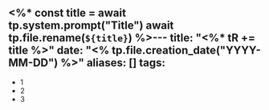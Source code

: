 <%*
    const title = await tp.system.prompt("Title")
    await tp.file.rename(`${title}`)
%>---
title: "<%* tR += title %>"
date: "<% tp.file.creation_date("YYYY-MM-DD") %>"
aliases: []
tags:
---

- 1
- 2
- 3